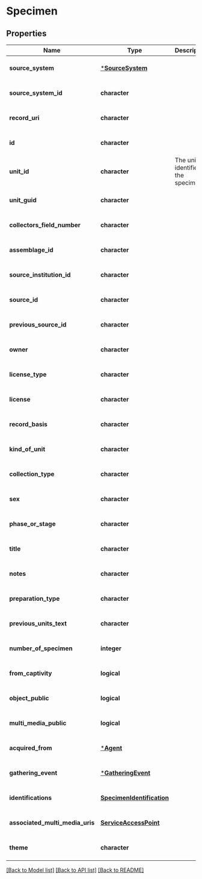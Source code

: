 # Specimen

## Properties
Name | Type | Description | Notes
------------ | ------------- | ------------- | -------------
**source_system** | [***SourceSystem**](SourceSystem.md) |  | [optional] [default to null]
**source_system_id** | **character** |  | [optional] [default to null]
**record_uri** | **character** |  | [optional] [default to null]
**id** | **character** |  | [optional] [default to null]
**unit_id** | **character** | The unique identifier of the specimen. | [default to null]
**unit_guid** | **character** |  | [optional] [default to null]
**collectors_field_number** | **character** |  | [optional] [default to null]
**assemblage_id** | **character** |  | [optional] [default to null]
**source_institution_id** | **character** |  | [optional] [default to null]
**source_id** | **character** |  | [optional] [default to null]
**previous_source_id** | **character** |  | [optional] [default to null]
**owner** | **character** |  | [optional] [default to null]
**license_type** | **character** |  | [optional] [default to null]
**license** | **character** |  | [optional] [default to null]
**record_basis** | **character** |  | [optional] [default to null]
**kind_of_unit** | **character** |  | [optional] [default to null]
**collection_type** | **character** |  | [optional] [default to null]
**sex** | **character** |  | [optional] [default to null]
**phase_or_stage** | **character** |  | [optional] [default to null]
**title** | **character** |  | [optional] [default to null]
**notes** | **character** |  | [optional] [default to null]
**preparation_type** | **character** |  | [optional] [default to null]
**previous_units_text** | **character** |  | [optional] [default to null]
**number_of_specimen** | **integer** |  | [optional] [default to null]
**from_captivity** | **logical** |  | [optional] [default to null]
**object_public** | **logical** |  | [optional] [default to null]
**multi_media_public** | **logical** |  | [optional] [default to null]
**acquired_from** | [***Agent**](Agent.md) |  | [optional] [default to null]
**gathering_event** | [***GatheringEvent**](GatheringEvent.md) |  | [optional] [default to null]
**identifications** | [**SpecimenIdentification**](SpecimenIdentification.md) |  | [optional] [default to null]
**associated_multi_media_uris** | [**ServiceAccessPoint**](ServiceAccessPoint.md) |  | [optional] [default to null]
**theme** | **character** |  | [optional] [default to null]

[[Back to Model list]](../README.md#documentation-for-models) [[Back to API list]](../README.md#documentation-for-api-endpoints) [[Back to README]](../README.md)


